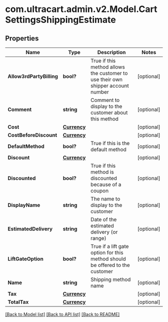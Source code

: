 # com.ultracart.admin.v2.Model.CartSettingsShippingEstimate
## Properties

Name | Type | Description | Notes
------------ | ------------- | ------------- | -------------
**Allow3rdPartyBilling** | **bool?** | True if this method allows the customer to use their own shipper account number | [optional] 
**Comment** | **string** | Comment to display to the customer about this method | [optional] 
**Cost** | [**Currency**](Currency.md) |  | [optional] 
**CostBeforeDiscount** | [**Currency**](Currency.md) |  | [optional] 
**DefaultMethod** | **bool?** | True if this is the default method | [optional] 
**Discount** | [**Currency**](Currency.md) |  | [optional] 
**Discounted** | **bool?** | True if this method is discounted because of a coupon | [optional] 
**DisplayName** | **string** | The name to display to the customer | [optional] 
**EstimatedDelivery** | **string** | Date of the estimated delivery (or range) | [optional] 
**LiftGateOption** | **bool?** | True if a lift gate option for this method should be offered to the customer | [optional] 
**Name** | **string** | Shipping method name | [optional] 
**Tax** | [**Currency**](Currency.md) |  | [optional] 
**TotalTax** | [**Currency**](Currency.md) |  | [optional] 


[[Back to Model list]](../README.md#documentation-for-models) [[Back to API list]](../README.md#documentation-for-api-endpoints) [[Back to README]](../README.md)

